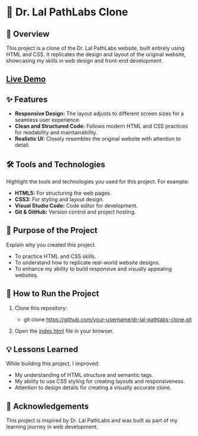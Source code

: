 # 🏥 Dr. Lal PathLabs Clone

## 🌟 Overview

This project is a clone of the Dr. Lal PathLabs website, built entirely using HTML and CSS. It replicates the design and layout of the original website, showcasing my skills in web design and front-end development.

## [Live Demo]()

## ✨ Features
- **Responsive Design:** The layout adjusts to different screen sizes for a seamless user experience.
- **Clean and Structured Code:** Follows modern HTML and CSS practices for readability and maintainability.
- **Realistic UI:** Closely resembles the original website with attention to detail.

## 🛠️ Tools and Technologies

Highlight the tools and technologies you used for this project. For example:

- **HTML5:** For structuring the web pages.
- **CSS3:** For styling and layout design.
- **Visual Studio Code:** Code editor for development.
- **Git & GitHub:** Version control and project hosting.

## 🎯 Purpose of the Project

Explain why you created this project.

- To practice HTML and CSS skills.
- To understand how to replicate real-world website designs.
- To enhance my ability to build responsive and visually appealing websites.

## 🚀 How to Run the Project

1. Clone this repository:
    - git clone https://github.com/your-username/dr-lal-pathlabs-clone.git
    
2. Open the [index.html](./index.html) file in your browser.

## 💡 Lessons Learned

While building this project, I improved:

- My understanding of HTML structure and semantic tags.
- My ability to use CSS styling for creating layouts and responsiveness.
- Attention to design details for creating a visually accurate clone.

## 📜 Acknowledgements
This project is inspired by Dr. Lal PathLabs and was built as part of my learning journey in web development.

